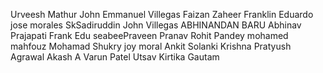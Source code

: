 Urveesh Mathur
John Emmanuel Villegas
Faizan Zaheer
Franklin Eduardo
jose morales
SkSadiruddin
John  Villegas
ABHINANDAN BARU
Abhinav Prajapati
Frank Edu
seabeePraveen
Pranav
Rohit Pandey
mohamed mahfouz
Mohamad Shukry
joy moral
Ankit Solanki
Krishna
Pratyush Agrawal
Akash A
Varun Patel 
Utsav
Kirtika Gautam

